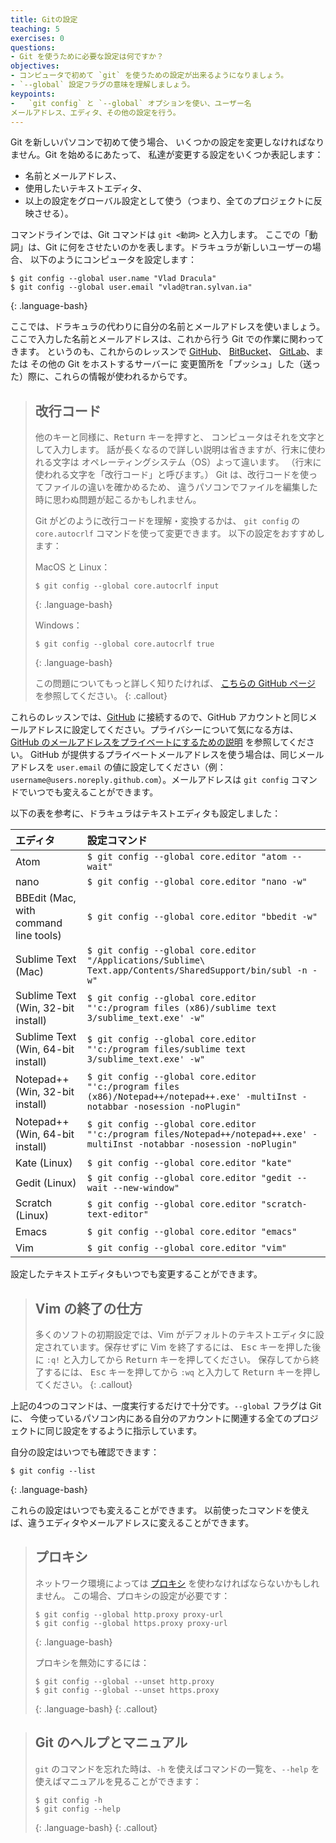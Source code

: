 ```yaml
---
title: Gitの設定
teaching: 5
exercises: 0
questions:
- Git を使うために必要な設定は何ですか？
objectives: 
- コンピュータで初めて `git` を使うための設定が出来るようになりましょう。
- `--global` 設定フラグの意味を理解しましょう。
keypoints:
-   `git config` と `--global` オプションを使い、ユーザー名
メールアドレス、エディタ、その他の設定を行う。
---
```


Git を新しいパソコンで初めて使う場合、
いくつかの設定を変更しなければなりません。Git を始めるにあたって、
私達が変更する設定をいくつか表記します：

*   名前とメールアドレス、
*   使用したいテキストエディタ、
*   以上の設定をグローバル設定として使う（つまり、全てのプロジェクトに反映させる）。

コマンドラインでは、Git コマンドは `git <動詞>` と入力します。
ここでの「動詞」は、Git に何をさせたいのかを表します。ドラキュラが新しいユーザーの場合、
以下のようにコンピュータを設定します：

~~~
$ git config --global user.name "Vlad Dracula"
$ git config --global user.email "vlad@tran.sylvan.ia"
~~~
{: .language-bash}

ここでは、ドラキュラの代わりに自分の名前とメールアドレスを使いましょう。ここで入力した名前とメールアドレスは、これから行う Git での作業に関わってきます。
というのも、これからのレッスンで
[GitHub](https://github.com/)、
[BitBucket](https://bitbucket.org/)、
[GitLab](https://gitlab.com/)、または
その他の Git をホストするサーバーに
変更箇所を「プッシュ」した（送った）際に、これらの情報が使われるからです。

> ## 改行コード
>
> 他のキーと同様に、<kbd>Return</kbd> キーを押すと、
> コンピュータはそれを文字として入力します。
> 話が長くなるので詳しい説明は省きますが、行末に使われる文字は
> オペレーティングシステム（OS）よって違います。
> （行末に使われる文字を「改行コード」と呼びます。）
> Git は、改行コードを使ってファイルの違いを確かめるため、
> 違うパソコンでファイルを編集した時に思わぬ問題が起こるかもしれません。
>
> Git がどのように改行コードを理解・変換するかは、
> `git config` の `core.autocrlf` コマンドを使って変更できます。
> 以下の設定をおすすめします：
>
> MacOS と Linux：
>
> ~~~
> $ git config --global core.autocrlf input
> ~~~
> {: .language-bash}
>
> Windows：
>
> ~~~
> $ git config --global core.autocrlf true
> ~~~
> {: .language-bash}
> 
> この問題についてもっと詳しく知りたければ、 
> [こちらの GitHub ページ](https://help.github.com/articles/dealing-with-line-endings/)
を参照してください。
{: .callout}

これらのレッスンでは、[GitHub](https://github.com/) に接続するので、GitHub アカウントと同じメールアドレスに設定してください。プライバシーについて気になる方は、[GitHub のメールアドレスをプライベートにするための説明][git-privacy] を参照してください。
GitHub が提供するプライベートメールアドレスを使う場合は、同じメールアドレスを `user.email` の値に設定してください（例：`username@users.noreply.github.com`）。メールアドレスは `git config` コマンドでいつでも変えることができます。

以下の表を参考に、ドラキュラはテキストエディタも設定しました：

| エディタ             | 設定コマンド                            |
|:-------------------|:-------------------------------------------------|
| Atom | `$ git config --global core.editor "atom --wait"`|
| nano               | `$ git config --global core.editor "nano -w"`    |
| BBEdit (Mac, with command line tools) | `$ git config --global core.editor "bbedit -w"`    |
| Sublime Text (Mac) | `$ git config --global core.editor "/Applications/Sublime\ Text.app/Contents/SharedSupport/bin/subl -n -w"` |
| Sublime Text (Win, 32-bit install) | `$ git config --global core.editor "'c:/program files (x86)/sublime text 3/sublime_text.exe' -w"` |
| Sublime Text (Win, 64-bit install) | `$ git config --global core.editor "'c:/program files/sublime text 3/sublime_text.exe' -w"` |
| Notepad++ (Win, 32-bit install)    | `$ git config --global core.editor "'c:/program files (x86)/Notepad++/notepad++.exe' -multiInst -notabbar -nosession -noPlugin"`|
| Notepad++ (Win, 64-bit install)    | `$ git config --global core.editor "'c:/program files/Notepad++/notepad++.exe' -multiInst -notabbar -nosession -noPlugin"`|
| Kate (Linux)       | `$ git config --global core.editor "kate"`       |
| Gedit (Linux)      | `$ git config --global core.editor "gedit --wait --new-window"`   |
| Scratch (Linux)       | `$ git config --global core.editor "scratch-text-editor"`  |
| Emacs              | `$ git config --global core.editor "emacs"`   |
| Vim                | `$ git config --global core.editor "vim"`   |

設定したテキストエディタもいつでも変更することができます。

> ## Vim の終了の仕方
>
> 多くのソフトの初期設定では、Vim がデフォルトのテキストエディタに設定されています。保存せずに Vim を終了するには、
 <kbd>Esc</kbd> キーを押した後に `:q!` と入力してから <kbd>Return</kbd> キーを押してください。
> 保存してから終了するには、 <kbd>Esc</kbd> キーを押してから `:wq` と入力して <kbd>Return</kbd> キーを押してください。
{: .callout}

上記の4つのコマンドは、一度実行するだけで十分です。`--global` フラグは Git に、
今使っているパソコン内にある自分のアカウントに関連する全てのプロジェクトに同じ設定をするように指示しています。

自分の設定はいつでも確認できます：

~~~
$ git config --list
~~~
{: .language-bash}

これらの設定はいつでも変えることができます。
以前使ったコマンドを使えば、違うエディタやメールアドレスに変えることができます。

> ## プロキシ
>
> ネットワーク環境によっては
> [プロキシ](https://en.wikipedia.org/wiki/Proxy_server) を使わなければならないかもしれません。
> この場合、プロキシの設定が必要です：
>
> ~~~
> $ git config --global http.proxy proxy-url
> $ git config --global https.proxy proxy-url
> ~~~
> {: .language-bash}
>
> プロキシを無効にするには：
>
> ~~~
> $ git config --global --unset http.proxy
> $ git config --global --unset https.proxy
> ~~~
> {: .language-bash}
{: .callout}

> ## Git のヘルプとマニュアル
>
> `git` のコマンドを忘れた時は、`-h` を使えばコマンドの一覧を、`--help` を使えばマニュアルを見ることができます：
>
> ~~~
> $ git config -h
> $ git config --help
> ~~~
> {: .language-bash}
{: .callout}

[git-privacy]: https://help.github.com/articles/keeping-your-email-address-private/

